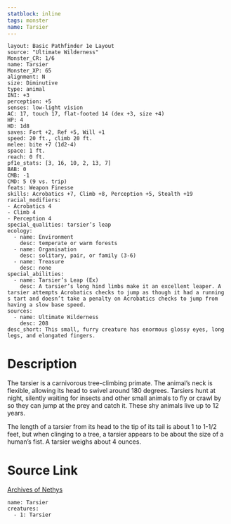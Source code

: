 ```yaml
---
statblock: inline
tags: monster
name: Tarsier
---
```

```statblock
layout: Basic Pathfinder 1e Layout
source: "Ultimate Wilderness"
Monster_CR: 1/6
name: Tarsier
Monster_XP: 65
alignment: N
size: Diminutive
type: animal
INI: +3
perception: +5
senses: low-light vision
AC: 17, touch 17, flat-footed 14 (dex +3, size +4)
HP: 4
HD: 1d8
saves: Fort +2, Ref +5, Will +1
speed: 20 ft., climb 20 ft.
melee: bite +7 (1d2-4)
space: 1 ft.
reach: 0 ft.
pf1e_stats: [3, 16, 10, 2, 13, 7]
BAB: 0
CMB: -1
CMD: 5 (9 vs. trip)
feats: Weapon Finesse
skills: Acrobatics +7, Climb +8, Perception +5, Stealth +19
racial_modifiers:
- Acrobatics 4
- Climb 4
- Perception 4
special_qualities: tarsier’s leap
ecology:
  - name: Environment
    desc: temperate or warm forests
  - name: Organisation
    desc: solitary, pair, or family (3-6)
  - name: Treasure
    desc: none
special_abilities:
  - name: Tarsier’s Leap (Ex)
    desc: A tarsier’s long hind limbs make it an excellent leaper. A tarsier attempts Acrobatics checks to jump as though it had a running s tart and doesn’t take a penalty on Acrobatics checks to jump from having a slow base speed.
sources:
  - name: Ultimate Wilderness
    desc: 208
desc_short: This small, furry creature has enormous glossy eyes, long legs, and elongated fingers.
```
# Description
The tarsier is a carnivorous tree-climbing primate. The animal’s neck is flexible, allowing its head to swivel around 180 degrees. Tarsiers hunt at night, silently waiting for insects and other small animals to fly or crawl by so they can jump at the prey and catch it. These shy animals live up to 12 years.

 The length of a tarsier from its head to the tip of its tail is about 1 to 1-1/2 feet, but when clinging to a tree, a tarsier appears to be about the size of a human’s fist. A tarsier weighs about 4 ounces.
# Source Link
[Archives of Nethys](https://aonprd.com/MonsterDisplay.aspx?ItemName=Tarsier)
```encounter-table
name: Tarsier
creatures:
  - 1: Tarsier
```
